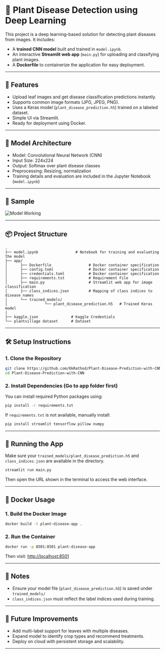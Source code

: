 # 🌿 Plant Disease Detection using Deep Learning

This project is a deep learning-based solution for detecting plant diseases from images. It includes:

- A **trained CNN model** built and trained in `model.ipynb`.
- An interactive **Streamlit web app** (`main.py`) for uploading and classifying plant images.
- A **Dockerfile** to containerize the application for easy deployment.

---

## 🚀 Features

- Upload leaf images and get disease classification predictions instantly.
- Supports common image formats (JPG, JPEG, PNG).
- Uses a Keras model (`plant_disease_prediction.h5`) trained on a labeled dataset.
- Simple UI via Streamlit.
- Ready for deployment using Docker.

---

## 🧠 Model Architecture

- Model: Convolutional Neural Network (CNN)
- Input Size: 224x224
- Output: Softmax over plant disease classes
- Preprocessing: Resizing, normalization
- Training details and evaluation are included in the Jupyter Notebook (`model.ipynb`)

---

## 📸 Sample

![Model Working](https://github.com/user-attachments/assets/f7fde23d-a959-4bc7-9007-83187f7f1ddd)

---

## 📦 Project Structure

```
.
├── model.ipynb                 # Notebook for training and evaluating the model
├── app/
│      ├── Dockerfile                 # Docker container specification
│      ├── config.toml                # Docker container specification
│      ├── credentials.toml           # Docker container specification
│      ├── requirements.txt           # Requirement File
│      ├── main.py                    # Streamlit web app for image classification
│      ├── class_indices.json         # Mapping of class indices to disease names
│      └── trained_models/
│                 └── plant_disease_prediction.h5   # Trained Keras model
|
├── kaggle.json               # Kaggle Credentials
└── plantvillage dataset      # Dataset

````

---

## 🛠️ Setup Instructions

### 1. Clone the Repository

```bash
git clone https://github.com/OkRathod/Plant-Disease-Prediction-with-CNN.git
cd Plant-Disease-Prediction-with-CNN
````

### 2. Install Dependencies (Go to app folder first)

You can install required Python packages using:

```bash
pip install -r requirements.txt
```

If `requirements.txt` is not available, manually install:

```bash
pip install streamlit tensorflow pillow numpy
```

---

## 🧪 Running the App

Make sure your `trained_models/plant_disease_prediction.h5` and `class_indices.json` are available in the directory.

```bash
streamlit run main.py
```

Then open the URL shown in the terminal to access the web interface.

---

## 🐳 Docker Usage

### 1. Build the Docker Image

```bash
docker build -t plant-disease-app .
```

### 2. Run the Container

```bash
docker run -p 8501:8501 plant-disease-app
```

Then visit: [http://localhost:8501](http://localhost:8501)

---

## 🧾 Notes

* Ensure your model file (`plant_disease_prediction.h5`) is saved under `trained_models/`
* `class_indices.json` must reflect the label indices used during training.

---

## 📌 Future Improvements

* Add multi-label support for leaves with multiple diseases.
* Expand model to identify crop types and recommend treatments.
* Deploy on cloud with persistent storage and scalability.

---



